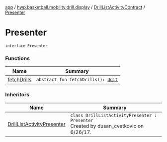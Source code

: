 [app](../../../index.md) / [hwp.basketball.mobility.drill.display](../../index.md) / [DrillListActivityContract](../index.md) / [Presenter](.)

# Presenter

`interface Presenter`

### Functions

| Name | Summary |
|---|---|
| [fetchDrills](fetch-drills.md) | `abstract fun fetchDrills(): `[`Unit`](https://kotlinlang.org/api/latest/jvm/stdlib/kotlin/-unit/index.html) |

### Inheritors

| Name | Summary |
|---|---|
| [DrillListActivityPresenter](../../-drill-list-activity-presenter/index.md) | `class DrillListActivityPresenter : Presenter`<br>Created by dusan_cvetkovic on 6/26/17. |
